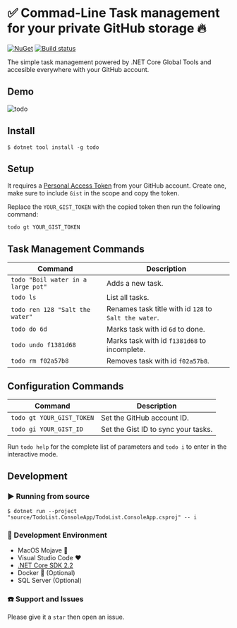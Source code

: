# :white_check_mark: Commad-Line Task management for your private GitHub storage :fire:
<a href="https://www.nuget.org/packages/todo/" rel="todo">![NuGet](https://buildstats.info/nuget/todo)</a> [![Build status](https://ci.appveyor.com/api/projects/status/so416rowstopr46r/branch/master?svg=true)](https://ci.appveyor.com/project/ivanpaulovich/todo/branch/master)

The simple task management powered by .NET Core Global Tools and accesible everywhere with your GitHub account.

## Demo

![todo](https://github.com/ivanpaulovich/todo/raw/master/todo-v1.gif "todo")

## Install

```
$ dotnet tool install -g todo
```

## Setup

It requires a [Personal Access Token](https://github.com/settings/tokens) from your GitHub account. Create one, make sure to include `Gist` in the scope and copy the token. 

Replace the `YOUR_GIST_TOKEN` with the copied token then run the following command:

```
todo gt YOUR_GIST_TOKEN
```

## Task Management Commands

| Command  |  Description |
|---|---|
| `todo "Boil water in a large pot"`  |  Adds a new task. |
| `todo ls`  |  List all tasks. |
| `todo ren 128 "Salt the water"` |  Renames task title with id `128` to `Salt the water`. |
| `todo do 6d` | Marks task with id `6d` to done. |
| `todo undo f1381d68` | Marks task with id `f1381d68` to incomplete. |
| `todo rm f02a57b8` | Removes task with id `f02a57b8`. |

## Configuration Commands

| Command  |  Description |
|---|---|
| `todo gt YOUR_GIST_TOKEN` | Set the GitHub account ID. |
| `todo gi YOUR_GIST_ID` | Set the Gist ID to sync your tasks. |

Run `todo help` for the complete list of parameters and `todo i` to enter in the interactive mode.

## Development

### :arrow_forward: Running from source

```
$ dotnet run --project "source/TodoList.ConsoleApp/TodoList.ConsoleApp.csproj" -- i
```

### :checkered_flag: Development Environment

* MacOS Mojave :apple:
* Visual Studio Code :heart:
* [.NET Core SDK 2.2](https://www.microsoft.com/net/download/dotnet-core/2.2)
* Docker :whale: (Optional)
* SQL Server (Optional)

### :telephone: Support and Issues

Please give it a `star` then open an issue.
